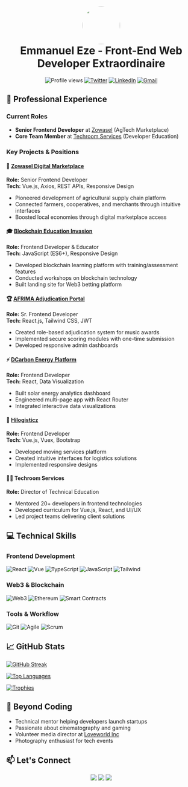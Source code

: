 <!--
**KINGJRN** is a ✨ _special_ ✨ repository because its `README.md` (this file) appears on your GitHub profile.

Here are some ideas to get you started:

- 🔭 I'm currently working on ...
- 🌱 I'm currently learning ...
- 👯 I'm looking to collaborate on ...
- 🤔 I'm looking for help with ...
- 💬 Ask me about ...
- 📫 How to reach me: ...
- 😄 Pronouns: ...
- ⚡ Fun fact: ...
-->

<h1 align="center">
  <img src="https://avatars.githubusercontent.com/u/63636087?v=4" width="100" style="border-radius:50%">
  <br>Emmanuel Eze - Front-End Web Developer Extraordinaire
</h1>

<p align="center">
  <img src="https://komarev.com/ghpvc/?username=KingJrn&color=green" alt="Profile views">
  <a href="https://twitter.com/king_Jrn"><img src="https://img.shields.io/badge/Twitter-1DA1F2?style=flat&logo=twitter&logoColor=white" alt="Twitter"></a>
  <a href="https://www.linkedin.com/in/emmanuel-eze-623514b8"><img src="https://img.shields.io/badge/LinkedIn-0077B5?style=flat&logo=linkedin&logoColor=white" alt="LinkedIn"></a>
  <a href="mailto:emmajr503@gmail.com"><img src="https://img.shields.io/badge/Gmail-D14836?style=flat&logo=gmail&logoColor=white" alt="Gmail"></a>
</p>

## 🚀 Professional Experience

### Current Roles
- **Senior Frontend Developer** at [Zowasel](https://www.zowasel.com/) (AgTech Marketplace)
- **Core Team Member** at [Techroom Services](https://techroomservices.com/) (Developer Education)

### Key Projects & Positions

#### 🌾 [Zowasel Digital Marketplace](https://zowasel.com/)
**Role:** Senior Frontend Developer  
**Tech:** Vue.js, Axios, REST APIs, Responsive Design  
- Pioneered development of agricultural supply chain platform
- Connected farmers, cooperatives, and merchants through intuitive interfaces
- Boosted local economies through digital marketplace access

#### 🎓 [Blockchain Education Invasion](https://beiedu.co/)
**Role:** Frontend Developer & Educator  
**Tech:** JavaScript (ES6+), Responsive Design  
- Developed blockchain learning platform with training/assessment features
- Conducted workshops on blockchain technology
- Built landing site for Web3 betting platform

#### 🏆 [AFRIMA Adjudication Portal](https://afrima-kingjrns-projects.vercel.app/)
**Role:** Sr. Frontend Developer  
**Tech:** React.js, Tailwind CSS, JWT  
- Created role-based adjudication system for music awards
- Implemented secure scoring modules with one-time submission
- Developed responsive admin dashboards

#### ⚡ [DCarbon Energy Platform](https://dcarbon.solutions/)
**Role:** Frontend Developer  
**Tech:** React, Data Visualization  
- Built solar energy analytics dashboard
- Engineered multi-page app with React Router
- Integrated interactive data visualizations

#### 🚛 [Hilogisticz](https://hilogisticz.com/)
**Role:** Frontend Developer  
**Tech:** Vue.js, Vuex, Bootstrap  
- Developed moving services platform
- Created intuitive interfaces for logistics solutions
- Implemented responsive designs

#### 👨‍🏫 Techroom Services
**Role:** Director of Technical Education  
- Mentored 20+ developers in frontend technologies
- Developed curriculum for Vue.js, React, and UI/UX
- Led project teams delivering client solutions

## 💻 Technical Skills

### Frontend Development
<p>
  <img src="https://img.shields.io/badge/React-20232A?style=flat&logo=react&logoColor=61DAFB" alt="React">
  <img src="https://img.shields.io/badge/Vue.js-35495E?style=flat&logo=vue.js&logoColor=4FC08D" alt="Vue">
  <img src="https://img.shields.io/badge/TypeScript-007ACC?style=flat&logo=typescript&logoColor=white" alt="TypeScript">
  <img src="https://img.shields.io/badge/JavaScript-F7DF1E?style=flat&logo=javascript&logoColor=black" alt="JavaScript">
  <img src="https://img.shields.io/badge/Tailwind_CSS-38B2AC?style=flat&logo=tailwind-css&logoColor=white" alt="Tailwind">
</p>

### Web3 & Blockchain
<p>
  <img src="https://img.shields.io/badge/Web3.js-F16822?style=flat&logo=web3.js&logoColor=white" alt="Web3">
  <img src="https://img.shields.io/badge/Ethereum-3C3C3D?style=flat&logo=ethereum&logoColor=white" alt="Ethereum">
  <img src="https://img.shields.io/badge/Smart_Contracts-000000?style=flat" alt="Smart Contracts">
</p>

### Tools & Workflow
<p>
  <img src="https://img.shields.io/badge/Git-F05032?style=flat&logo=git&logoColor=white" alt="Git">
  <img src="https://img.shields.io/badge/Agile-009688?style=flat" alt="Agile">
  <img src="https://img.shields.io/badge/Scrum-6DB33F?style=flat" alt="Scrum">
</p>

## 📈 GitHub Stats

[![GitHub Streak](https://github-readme-streak-stats.herokuapp.com/?user=KingJrn&theme=dark)](https://git.io/streak-stats)

[![Top Languages](https://github-readme-stats.vercel.app/api/top-langs/?username=KingJrn&layout=compact&theme=vision-friendly-dark)](https://github.com/KingJrn)

[![Trophies](https://github-profile-trophy.vercel.app/?username=KingJrn&theme=onedark&row=2&column=3)](https://github.com/ryo-ma/github-profile-trophy)

## 🌱 Beyond Coding

- Technical mentor helping developers launch startups
- Passionate about cinematography and gaming
- Volunteer media director at [Loveworld Inc](https://christembassy.org/)
- Photography enthusiast for tech events

## 📫 Let's Connect

<p align="center">
  <a href="https://www.linkedin.com/in/emmanuel-eze-623514b8"><img src="https://img.shields.io/badge/LinkedIn-0077B5?style=for-the-badge&logo=linkedin&logoColor=white"></a>
  <a href="https://twitter.com/king_Jrn"><img src="https://img.shields.io/badge/Twitter-1DA1F2?style=for-the-badge&logo=twitter&logoColor=white"></a>
  <a href="mailto:emmajr503@gmail.com"><img src="https://img.shields.io/badge/Gmail-D14836?style=for-the-badge&logo=gmail&logoColor=white"></a>
</p>
